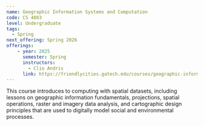 ```yaml
---
name: Geographic Information Systems and Computation
code: CS 4803
level: Undergraduate
tags: 
  - Spring
next_offering: Spring 2026
offerings:
    - year: 2025
      semester: Spring
      instructors:
        - Clio Andris
      link: https://friendlycities.gatech.edu/courses/geographic-information-systems-and-computation-cs-4803-gis-crn-34204/
---
```


This course introduces to computing with spatial datasets, including lessons on geographic information fundamentals, projections, spatial operations, raster and imagery data analysis, and cartographic design principles that are used to digitally model social and environmental processes.
